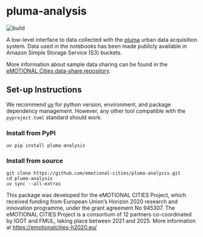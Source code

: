 # pluma-analysis

![build](https://github.com/emotional-cities/pluma-analysis/actions/workflows/build.yml/badge.svg?branch=main)

A low-level interface to data collected with the [pluma](https://github.com/emotional-cities/pluma) urban data acquisition system. Data used in the notebooks has been made publicly available in Amazon Simple Storage Service (S3) buckets.

More information about sample data sharing can be found in the [eMOTIONAL Cities data-share repository](https://github.com/emotional-cities/data-share).

## Set-up Instructions

We recommend [uv](https://docs.astral.sh/uv/) for python version, environment, and package dependency management. However, any other tool compatible with the `pyproject.toml` standard should work.

### Install from PyPI

```
uv pip install pluma-analysis
```

### Install from source

```
git clone https://github.com/emotional-cities/pluma-analysis.git
cd pluma-analysis
uv sync --all-extras
```

This package was developed for the eMOTIONAL CITIES Project, which received funding from European Union’s Horizon 2020 research and innovation programme, under the grant agreement No 945307. The eMOTIONAL CITIES Project is a consortium of 12 partners co-coordinated by IGOT and FMUL, taking place between 2021 and 2025. More information at https://emotionalcities-h2020.eu/